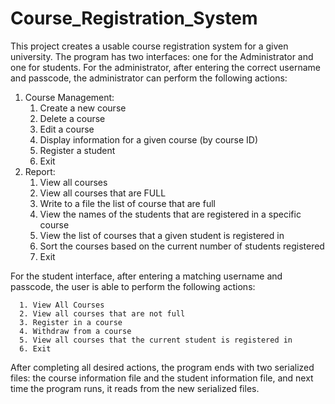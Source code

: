 # Course_Registration_System

This project creates a usable course registration system for a given university. The program has two interfaces: one for the Administrator and one for students. For the administrator, after entering the correct username and passcode, the administrator can perform the following actions:
  1. Course Management:
      1. Create a new course
      2. Delete a course
      3. Edit a course
      4. Display information for a given course (by course ID)
      5. Register a student
      6. Exit
  2. Report:
      1. View all courses
      2. View all courses that are FULL
      3. Write to a file the list of course that are full
      4. View the names of the students that are registered in a specific course
      5. View the list of courses that a given student is registered in
      6. Sort the courses based on the current number of students registered
      7. Exit
   
For the student interface, after entering a matching username and passcode, the user is able to perform the following actions:

      1. View All Courses
      2. View all courses that are not full
      3. Register in a course
      4. Withdraw from a course
      5. View all courses that the current student is registered in
      6. Exit

After completing all desired actions, the program ends with two serialized files: the course information file and the student information file, and next time the program runs, it reads from the new serialized files.

